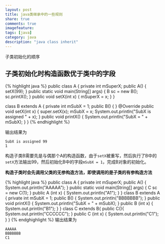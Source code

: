 ```yaml
---
layout: post
title: java类继承中的一些规则
share: true
comments: true
imagefeature:
tags: [java]
category: java
description: "java class inherit"
---
```


子类初始化的顺序

<!--more-->
## 子类初始化时构造函数优于类中的字段

{% highlight java %}
public class A {
	private int mSuperX;
	public A() {
		setX(99);
	}
	public static void main(String[] args) {
		B sc = new B();
		sc.printX();
	}
	public void setX(int x) {
		mSuperX = x;
	}
}

class B extends A {
	private int mSubX = 1;
	public B() {
	}
	@Override
	public void setX(int x) {
		super.setX(x);
		mSubX = x;
		System.out.println("SubX is assigned " + x);
	}
	public void printX() {
		System.out.println("SubX = " + mSubX);
	}
}
{%  endhighlight %}

输出结果为

	SubX is assigned 99
	1

构造子类B需要先是与偶那个A的构造函数，由于`setX`被重写，然后执行了B中的`setX`方法输出99，然后初始化B中的字段`mSubX = 1`，完成B对象的初始化。


**构造子类时会先调用父类的无参构造方法，即使调用的是子类的有参构造方法**

{% highlight java %}
public class A {
	private int mSuperX;
	public A() {
		System.out.println("AAAAA");
	}
	public static void main(String[] args) {
		C sc = new C(1);
	}
	public A (int x) {
		System.out.println("A1");
	}
}
class B extends A {
	private int mSubX = 1;
	public B() {
		System.out.println("BBBBBBB");
	}
	public void printX() {
		System.out.println("SubX = " + mSubX);
	}
	public B (int x) {
		System.out.println("B1");
	}
}
class C extends B{
	public C(){
		System.out.println("CCCCCC");
	}
	public C (int x) {
		System.out.println("C1");
	}
}
{% endghighlight %}
输出结果为

	
	AAAAA
	BBBBBBB
	C1



